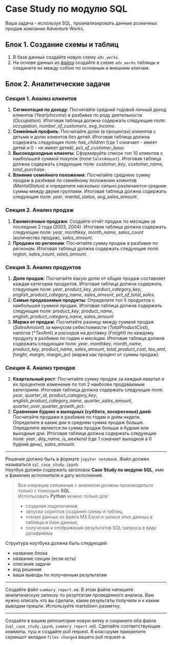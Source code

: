 # Case Study по модулю SQL  

Ваша задача - используя SQL, проанализировать данные розничных продаж компании Adventure Works.   

## Блок 1. Создание схемы и таблиц  
1. В базе данных создайте новую схему `adv_works`.  
2. На основе данных из [файла](https://github.com/datacoach2024/data_analysis_course/blob/main/data/adventure_works.xlsx) создайте в схеме `adv_works` таблицы и соедините их между собою по основным и внешним ключам.

## Блок 2. Аналитические задачи  
### Секция 1. Анализ клиентов  
1. **Сегментация по доходу**: Посчитайте средний годовой личный доход клиентов (*YearlyIncome*) в разбивке по роду деятельности (*Occupation*). Итоговая таблица должна содержать следующие поля: *occupation*, *number_of_customers*, *avg_income*.  
2.  **Семейный профиль**: Посчитайте долю (в процентах) клиентов с детьми и долю клиентов без детей. Итоговая таблица должна содержать следующие поля: *has_children* (где 1 означает - имеет детей и 0 - не имеет детей), *pct_of_customer_base*.
3.  **Высокодоходные клиенты**: Сформируйте список топ 10 клиентов с наибольшей суммой покупок (поле `SalesAmount`). Итоговая таблица должна содержать следующие поля: *customer_key*, *customer_name*, *total_purchase*.
4.  **Влияние семейного положения**: Посчитайте среднюю сумму продаж в разбивке по семейному положению клиентов (*MaritalStatus*) и определите насколько сильно различаются средние суммы между двумя группами. Итоговая таблица должна содержать следующие поля: *year*, *marital_status*, *avg_sales_amount*.  

 ### Секция 2. Анализ продаж  
 1. **Ежемесячные продажи**: Создайте отчёт продаж по месяцам за последние 2 года (2003, 2004). Итоговая таблица должна содержать следующие поля: *year*, *monthkey*, *month_name*, *sales_count* (количество продаж), *sales_amount*.  
 2. **Продажи по регионам**: Посчитайте сумму продаж в разбивке по регионам. Итоговая таблица должна содержать следующие поля: *region*, *sales_count*, *sales_amount*.  
 
 ### Секция 3. Анализ продуктов  
 1. **Доля продаж**: Посчитайте какую долю от общих продаж составляет каждая категория продуктов. Итоговая таблица должна содержать следующие поля: *year*, *product_key*, *product_category_key*, *english_product_category_name*, *sales_amount*, *pct_of_total_sales*.
 2. **Самые продаваемые продукты**: Определите топ 5 продуктов с наибольшей суммой продаж. Итоговая таблица должна содержать следующие поля: *product_key*, *product_name*, *english_product_category_name*, *sales_amount*
 3. **Маржа от продаж**: Посчитайте разницу между суммой продаж (*SalesAmount*) за минусом себестоимости (*TotalProductCost*), налогов (*TaxAmt) и расходов на доставку (*Freight*) по каждому продукту в разбивке по годам и месяцам. Итоговая таблица должна содержать следующие поля: *year*, *monthkey*, *month_name*, *product_key*, *product_name*, *sales_amount*, *total_product_cost*, *tax_amt*, *freight*, *margin*, *margin_pct* (маржа как процент от суммы продаж).

### Секция 4. Анализ трендов  
1. **Квартальный рост**: Посчитайте сумму продаж за каждый квартал и их процентное изменение по топ 2 наиболее продаваемым категориям. Итоговая таблица должна содержать следующие поля: *year*, *quarter_id*, *product_category_key*, *english_product_category_name*, *quarter_sales_amount*, *quarter_over_quarter_growth_pct*.
2. **Сравнение будних и выходных (суббота, воскресенье) дней**: Посчитайте продажи в разбивке по годам и дням недели. Определите в какие дни в среднем сумма продаж больше. Определите является ли сумма продаж больше в будние или выходные дни. Итоговая таблица должна содержать следующие поля: *year*, *day_name*, *is_weekend* (где 1 означает выходной а 0 будний день), *sales_amount*.

---  

Решение должно быть в формате `jupyter notebook`. Файл должен называться `sql_case_study.ipynb`.    
Ноутбук должен содержать заголовок **Case Study по модулю SQL**, имя и фамилию исполнителя и дату исполнения.    

>Все операции связанные с анализом должны производиться только с помощью **SQL**.  
>Использовать **Python** можно только для:  
> * создания подключения,
> * запуска скриптов создания схемы и таблиц,
> * чтения данных из файла MS Excel и записи этих данных в таблицы в базе данных,
> * получения и отображения результатов SQL-запроса в виде датафрейма

Структура ноутбука должна быть следующей:  
* название блока
* название секции (если есть)
* описание задачи  
* код решения
* ваши выводы по полученным результатам

---  
Создайте файл `summary_report.md`. В этом файле напишите аналитическую записку по резултатам проведённого анализа. Вам нужно описать что вы сделали, какие результаты получили и к каким выводам пришли.  Используйте markdown разметку.  

---  
Создайте в вашем репозитории новую ветку и сохраните оба файла (`sql_case_study.ipynb`, `summary_report.md`). Сделайте соответствующие коммиты, пуш и создайте pull request. В классруме прикрепите скриншот вкладки `files changed` вашего pull request-а.
